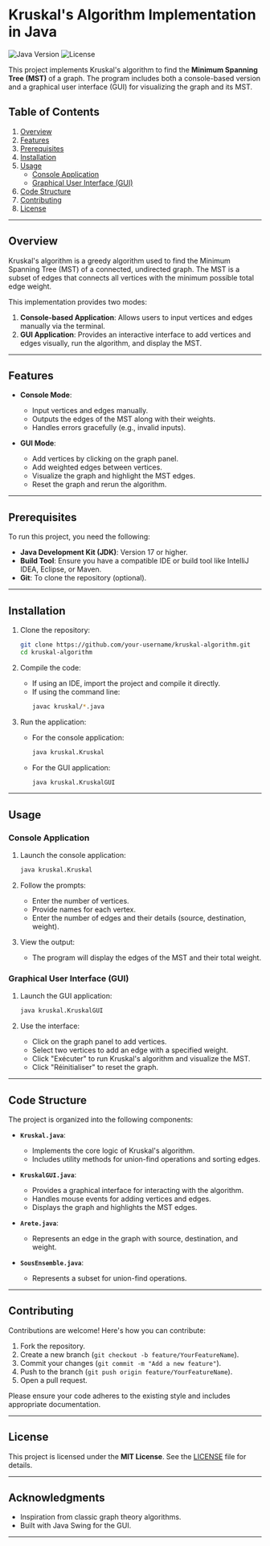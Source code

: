 

# Kruskal's Algorithm Implementation in Java

![Java Version](https://img.shields.io/badge/Java-17-blue) ![License](https://img.shields.io/badge/license-MIT-green)

This project implements Kruskal's algorithm to find the **Minimum Spanning Tree (MST)** of a graph. The program includes both a console-based version and a graphical user interface (GUI) for visualizing the graph and its MST.

## Table of Contents

1. [Overview](#overview)
2. [Features](#features)
3. [Prerequisites](#prerequisites)
4. [Installation](#installation)
5. [Usage](#usage)
   - [Console Application](#console-application)
   - [Graphical User Interface (GUI)](#graphical-user-interface-gui)
6. [Code Structure](#code-structure)
7. [Contributing](#contributing)
8. [License](#license)

---

## Overview

Kruskal's algorithm is a greedy algorithm used to find the Minimum Spanning Tree (MST) of a connected, undirected graph. The MST is a subset of edges that connects all vertices with the minimum possible total edge weight.

This implementation provides two modes:
1. **Console-based Application**: Allows users to input vertices and edges manually via the terminal.
2. **GUI Application**: Provides an interactive interface to add vertices and edges visually, run the algorithm, and display the MST.

---

## Features

- **Console Mode**:
  - Input vertices and edges manually.
  - Outputs the edges of the MST along with their weights.
  - Handles errors gracefully (e.g., invalid inputs).

- **GUI Mode**:
  - Add vertices by clicking on the graph panel.
  - Add weighted edges between vertices.
  - Visualize the graph and highlight the MST edges.
  - Reset the graph and rerun the algorithm.

---

## Prerequisites

To run this project, you need the following:

- **Java Development Kit (JDK)**: Version 17 or higher.
- **Build Tool**: Ensure you have a compatible IDE or build tool like IntelliJ IDEA, Eclipse, or Maven.
- **Git**: To clone the repository (optional).

---

## Installation

1. Clone the repository:
   ```bash
   git clone https://github.com/your-username/kruskal-algorithm.git
   cd kruskal-algorithm
   ```

2. Compile the code:
   - If using an IDE, import the project and compile it directly.
   - If using the command line:
     ```bash
     javac kruskal/*.java
     ```

3. Run the application:
   - For the console application:
     ```bash
     java kruskal.Kruskal
     ```
   - For the GUI application:
     ```bash
     java kruskal.KruskalGUI
     ```

---

## Usage

### Console Application

1. Launch the console application:
   ```bash
   java kruskal.Kruskal
   ```

2. Follow the prompts:
   - Enter the number of vertices.
   - Provide names for each vertex.
   - Enter the number of edges and their details (source, destination, weight).

3. View the output:
   - The program will display the edges of the MST and their total weight.

### Graphical User Interface (GUI)

1. Launch the GUI application:
   ```bash
   java kruskal.KruskalGUI
   ```

2. Use the interface:
   - Click on the graph panel to add vertices.
   - Select two vertices to add an edge with a specified weight.
   - Click "Exécuter" to run Kruskal's algorithm and visualize the MST.
   - Click "Réinitialiser" to reset the graph.

---

## Code Structure

The project is organized into the following components:

- **`Kruskal.java`**:
  - Implements the core logic of Kruskal's algorithm.
  - Includes utility methods for union-find operations and sorting edges.

- **`KruskalGUI.java`**:
  - Provides a graphical interface for interacting with the algorithm.
  - Handles mouse events for adding vertices and edges.
  - Displays the graph and highlights the MST edges.

- **`Arete.java`**:
  - Represents an edge in the graph with source, destination, and weight.

- **`SousEnsemble.java`**:
  - Represents a subset for union-find operations.

---

## Contributing

Contributions are welcome! Here's how you can contribute:

1. Fork the repository.
2. Create a new branch (`git checkout -b feature/YourFeatureName`).
3. Commit your changes (`git commit -m "Add a new feature"`).
4. Push to the branch (`git push origin feature/YourFeatureName`).
5. Open a pull request.

Please ensure your code adheres to the existing style and includes appropriate documentation.

---

## License

This project is licensed under the **MIT License**. See the [LICENSE](LICENSE) file for details.

---

## Acknowledgments

- Inspiration from classic graph theory algorithms.
- Built with Java Swing for the GUI.

---

